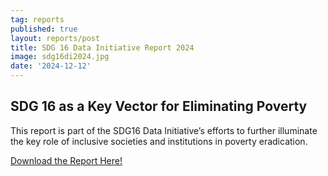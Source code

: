 ```yaml
---
tag: reports
published: true
layout: reports/post
title: SDG 16 Data Initiative Report 2024
image: sdg16di2024.jpg
date: '2024-12-12'
---
```

## SDG 16 as a Key Vector for Eliminating Poverty

This report is part of the SDG16 Data Initiative’s efforts to further illuminate the key role of inclusive societies and institutions in poverty eradication.

[Download the Report Here!](https://www.idea.int/democracytracker/sites/default/files/2024-12/SDG%2016%20Data%20Initiative%20Report%202024.pdf)
